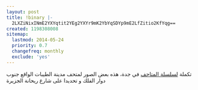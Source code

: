 ```yaml
---
layout: post
title: !binary |-
  2LXZiNixINmE2YXYqtit2YEg2YXYr9mK2YbYqSDYp9mE2LfZitio2KfYqg==
created: 1198308008
sitemap:
  lastmod: 2014-05-24
  priority: 0.7
  changefreq: monthly
  exclude: 'yes'
---
```

تكملة <a href="http://yousef.raffah.com/node/268">لسلسلة المتاحف</a> في جدة، هذه بعض الصور لمتحف مدينة الطيبات الواقع جنوب دوار الفلك و تحديدا على شارع ريحانة الجزيرة
